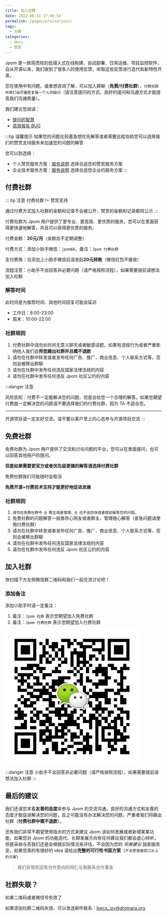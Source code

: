 ```yaml
---
title: 加入社群
date: 2022-06-11 17:46:54
permalink: /pages/praise/join/
tags: 
  - 社群
categories: 
  - docs
  - 赞赏
---
```


Jpom 是一款简而轻的低侵入式在线构建、自动部署、日常运维、项目监控软件，自从开源以来，我们收到了很多人的使用反馈，听取这些反馈进行迭代和新特性开发。

您在使用中有问题，或者想咨询了解，可以加入群聊（**免费/付费社群**），`付费社群中我们会尽量答复每一个人的疑问`（请注意提问的方式，良好的提问和沟通方式才能提高我们沟通质量）。

我们建议您阅读：

- [提问的智慧](/pages/FQA/how-to-ask-questions-the-smart-way/)
- [高效报告 BUG](/pages/0facbd/)

:::tip 温馨提示
如果您的问题比较着急想优先解答或者需要远程协助您可以选择我们的赞赏支持服务来加速您的问题的解答

您可以到选择：

- 个人赞赏服务方案：[服务说明](00.赞赏支持/00.个人赞赏.md) 选择合适您的赞赏服务方案
- 企业技术服务方案：[服务说明](00.赞赏支持/03.企业服务.md) 选择合适您企业的服务方案
  :::

## 付费社群

::: tip 注意
付费社群 != 赞赏支持

通过付费方式加入社群的金额和记录不会被公开，赞赏的金额和记录都将公示
:::

付费社群为 Jpom 用户提供了更专业、更高效、更优质的服务，您可以在里面获得更快速地解答，并且可以获得更优质的服务。

付费金额：**20元/月**（金额会不定期调整）

付费方式：添加小助手微信：`jpom66`，备注：`Jpom 付费社群`

支付费用：当添加上小助手微信后请发起**20元转账**（微信红包不接收）

流程注意：小助手不会回答非必要问题（请严格按照流程），如果需要提前请想法加入社群

### 解答时间

此时间是为推荐时间、其他时间回复可能会延迟

- 工作日：8:00-23:00
- 周末：10:00-22:00

### 社群规则

1. 付费社群中请勿长时间无意义聊天或者敏感话题，如果有违规行为或者严重影响他人我们会**将您踢出社群并且概不退款**
2. 请勿在社群中转发或者发布任何广告、推广、商业信息、个人联系方式等，否则会被移出群聊
3. 请勿在社群中发布任何违反国家法律法规的内容
4. 请勿在社群中发布任何违反 Jpom 社区公约的内容

:::danger 注意

风险告知：付费不一定能解决您的问题，但是会给您一个合理的解答。如果您期望付费就一定解决您的问题请不要选择我们的付费社群，因为 TA 不适合您。

------

开源项目请一定友好交流，请不要以客户至上的心态参与开源项目交流
:::

## 免费社群

免费社群为 Jpom 用户提供了交流和讨论问题的平台，您可以在里面提问，也可以回答其他用户的提问。

**但是如果需要更官方或者优先级更搞的解答请选择付费社群**

免费社群我们可能随时会取消

**免费开源+付费技术支持才能更好地促进发展**

### 社群规则

1. `请勿在免费社群中 @ 群主或者管理，@ 也不会加快或者提前解答您的问题。`
2. 免费社群的问题解答一般靠热心网友或者群主、管理随心解答（紧急问题请使用付费社群）
3. 请勿在社群中转发或者发布任何广告、推广、商业信息、个人联系方式等，否则会被移出群聊
4. 请勿在社群中发布任何违反国家法律法规的内容
5. 请勿在社群中发布任何违反 Jpom 社区公约的内容

## 加入社群

快扫描下方左侧微信群二维码和我们一起交流讨论吧！

### 添加备注

添加小助手时请一定备注：

1. 备注：`Jpom 社群` 表示您期望加入免费社群
2. 备注：`Jpom 付费社群` 表示您期望加入付费社群

![wx](/images/wx_qrcode.jpg)

:::danger 注意
小助手不会回答非必要问题（请严格按照流程），如果需要提前请想法加入社群
:::

## 最后的建议

我们还请您本着**友善的态度**来参与 Jpom 的交流沟通，良好的沟通方式和友善的态度才能促进解决您的问题，反之可能没有办法解决您的问题，严重者我们将踢出社群（**付费社群中概不退款**）。

还有我们非常不期望使用指点的方式来建议 Jpom 该如何发展或者新增某某功能，如果您对 Jpom 的功能迭代、长期发展方向有任何建议我们都会虚心倾听，但是采纳与否我们还是会根据实际情况来评估，不会因为您的 _完美建议_ 就直接改变，如果您真的有很好的 idea 请给出**完整的可行性书面方案**（`不太愿意接受口头上的方案`）

> 我们非常欢迎有合作意向的同仁与我联系合作事宜

## 社群失联？

如果二维码或者微信号失效了

如果添加社群二维码失效，可以发送邮件联系：<a href="mailto:bwcx_jzy@dromara.org">bwcx_jzy@dromara.org</a>
